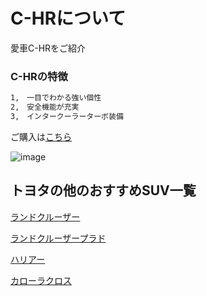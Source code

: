 # C-HRについて

愛車C-HRをご紹介

### C-HRの特徴

```markdown
1,　一目でわかる強い個性
2,　安全機能が充実
3,　インタークーラーターボ装備

```

ご購入は[こちら](https://toyota.jp/c-hr/)

![image](https://toyota.jp/pages/contents/c-hr/001_p_006/4.0/image/gallery_des-ext_01.jpg)

## トヨタの他のおすすめSUV一覧

[ランドクルーザー](https://toyota.jp/landcruiser/)


[ランドクルーザープラド](https://toyota.jp/landcruiserprado/)


[ハリアー](https://toyota.jp/harrier/)


[カローラクロス](https://toyota.jp/corollacross/)


